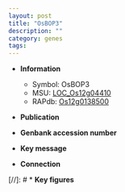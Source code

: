 ```yaml
---
layout: post
title: "OsBOP3"
description: ""
category: genes
tags: 
---
```


* **Information**  
    + Symbol: OsBOP3  
    + MSU: [LOC_Os12g04410](http://rice.uga.edu/cgi-bin/ORF_infopage.cgi?orf=LOC_Os12g04410)  
    + RAPdb: [Os12g0138500](http://rapdb.dna.affrc.go.jp/viewer/gbrowse_details/irgsp1?name=Os12g0138500)  

* **Publication**  

* **Genbank accession number**  

* **Key message**  

* **Connection**  

[//]: # * **Key figures**  


